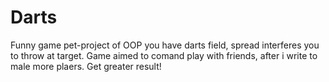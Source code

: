 # Darts
Funny game pet-project of OOP you have darts field, spread interferes you to throw at target.
Game aimed to comand play with friends, after i write to male more plaers.
Get greater result!
